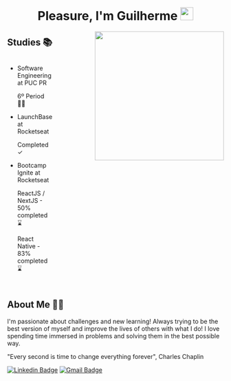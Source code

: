 <div>
  <h1 align="center">Pleasure, I'm Guilherme <img src="https://raw.githubusercontent.com/kaueMarques/kaueMarques/master/hi.gif" width="30" height="30">
    <!-- <a href="https://www.linkedin.com/in/guilherme-illescas/">
      <img 
        style="display: flex; align-items: center; justify-content: center; height: 30px; margin-left: 24px;" 
        src="https://webcorp.com.br/linkedin.png">
    </a> -->
  </h1>

  <img height="300" position="absolute" align="right" src="https://webcorp.com.br/man-coding.png" >

  <h2>Studies 📚</h2>
  <div style="display: grid; grid-template-columns: 1fr 1fr">
    <ul>
      <li>Software Engineering at PUC PR</li>
      <p>6º Period 🕺🏻</p>
      <li>LaunchBase at Rocketseat</li>
      <p>Completed ✓</p>
      <li>Bootcamp Ignite at Rocketseat</li>
      <p>ReactJS / NextJS - 50% completed ⌛️</p>
      <p>React Native - 83% completed ⌛️</p>
    </ul>
  </div>

  <h2>About Me 🤙🏼</h2>
  <p>I'm passionate about challenges and new learning! Always trying to be the best version of myself and improve the lives of others with what I do!
  I love spending time immersed in problems and solving them in the best possible way.

  "Every second is time to change everything forever", Charles Chaplin</p>

[![Linkedin Badge](https://img.shields.io/badge/-GuilhermeIllescas-blue?style=flat-square&logo=Linkedin&logoColor=white&link=https://www.linkedin.com/in/guilherme-illescas/)](https://www.linkedin.com/in/guilherme-illescas/)
[![Gmail Badge](https://img.shields.io/badge/-oi@guilhermeillescas.dev-c14438?style=flat-square&logo=Gmail&logoColor=white&link=mailto:oi@guilhermeillescas.dev)](mailto:oi@guilhermeillescas.dev)
</div>
